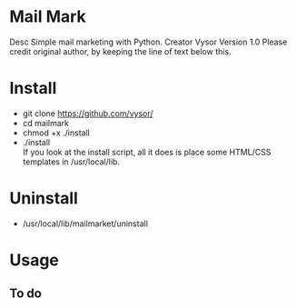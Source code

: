 # Mail Mark
Desc        Simple mail marketing with Python.
Creator     Vysor
Version     1.0
Please credit original author, by keeping the line of text below this.

# Install
- git clone https://github.com/vysor/
- cd mailmark
- chmod +x ./install
- ./install  
If you look at the install script, all it does is place some HTML/CSS templates in /usr/local/lib.

# Uninstall
- /usr/local/lib/mailmarket/uninstall

# Usage
## To do